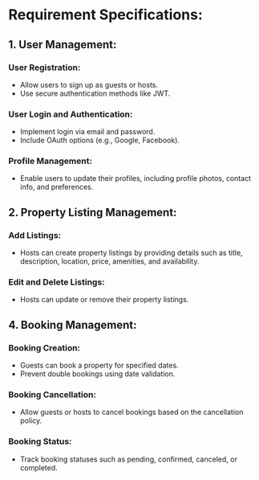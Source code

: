 # Requirement Specifications:

## 1. User Management:

### User Registration:
- Allow users to sign up as guests or hosts.
- Use secure authentication methods like JWT.

### User Login and Authentication:
- Implement login via email and password.
- Include OAuth options (e.g., Google, Facebook).

### Profile Management:
- Enable users to update their profiles, including profile photos, contact info, and preferences.

## 2. Property Listing Management:

### Add Listings:
- Hosts can create property listings by providing details such as title, description, location, price, amenities, and availability.

### Edit and Delete Listings:
- Hosts can update or remove their property listings.

## 4. Booking Management:

### Booking Creation:
- Guests can book a property for specified dates.
- Prevent double bookings using date validation.

### Booking Cancellation:
- Allow guests or hosts to cancel bookings based on the cancellation policy.

### Booking Status:
- Track booking statuses such as pending, confirmed, canceled, or completed.